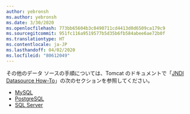 ```yaml
---
author: yebronsh
ms.author: yebronsh
ms.date: 3/30/2020
ms.openlocfilehash: 773bb65604b3c0490711cd4413d0d6509ca179c9
ms.sourcegitcommit: 951fc116a9519577b5d35b6fb584abee6ae72b0f
ms.translationtype: HT
ms.contentlocale: ja-JP
ms.lasthandoff: 04/02/2020
ms.locfileid: "80612049"
---
```

その他のデータ ソースの手順については、Tomcat のドキュメントで「[JNDI Datasource How-To](https://tomcat.apache.org/tomcat-9.0-doc/jndi-datasource-examples-howto.html)」の次のセクションを参照してください。

- [MySQL](https://tomcat.apache.org/tomcat-9.0-doc/jndi-datasource-examples-howto.html#MySQL_DBCP_2_Example)
- [PostgreSQL](https://tomcat.apache.org/tomcat-9.0-doc/jndi-datasource-examples-howto.html#PostgreSQL)
- [SQL Server](https://cwiki.apache.org/confluence/display/TOMCAT/UsingDataSources)

